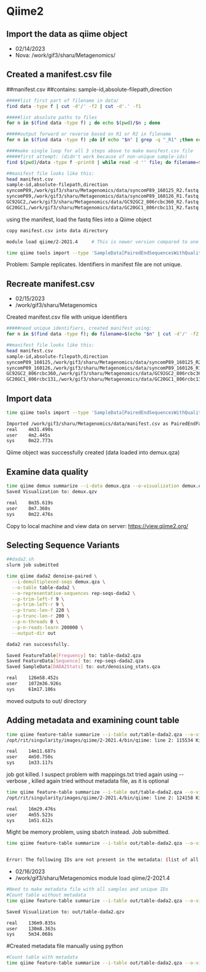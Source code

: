 # Qiime2

## Import the data as qiime object

* 02/14/2023
* Nova: /work/gif3/sharu/Metagenomics/

## Created a manifest.csv file 
##manifest.csv
##contains: sample-id,absolute-filepath,direction

```bash
#####list first part of filename in data/
find data -type f | cut -d'/' -f2 | cut -d'.' -f1

#####list absolute paths to files
for n in $(find data -type f) ; do echo $(pwd)/$n ; done

#####output forward or reverse based on R1 or R2 in filename
for n in $(find data -type f) ;do if echo "$n" | grep -q "_R1" ;then echo "forward"; elif echo "$n" | grep -q "_R2"; then echo "reverse" ; fi ;  done

####make single loop for all 3 steps above to make manifest.csv file
#####first attempt: (didn't work because of non-unique sample-ids)
find $(pwd)/data -type f -print0 | while read -d '' file; do filename=$(basename "$file"); path=$(dirname "$file"); fullpath="$path/$filename"; firstpart=$(echo "$filename" | cut -d'_' -f1); if echo "$filename" | grep -q "_R1"; then direction="forward"; elif echo "$filename" | grep -q "_R2"; then direction="reverse"; fi; echo "$firstpart,$fullpath,$direction" >> manifest.csv; done

##manifest file looks like this:
head manifest.csv
sample-id,absolute-filepath,direction
syncomP89,/work/gif3/sharu/Metagenomics/data/syncomP89_160125_R2.fastq.gz,reverse
syncomP89,/work/gif3/sharu/Metagenomics/data/syncomP89_160126_R1.fastq.gz,forward
GC92GC2,/work/gif3/sharu/Metagenomics/data/GC92GC2_806rcbc360_R2.fastq.gz,reverse
GC20GC1,/work/gif3/sharu/Metagenomics/data/GC20GC1_806rcbc131_R2.fastq.gz,reverse
```

using the manifest, load the fastq files into a Qiime object 

```bash
copy manifest.csv into data directory

module load qiime/2-2021.4     # This is newer version compared to one mentioned in the tutorial, so some commmands are different

time qiime tools import --type 'SampleData[PairedEndSequencesWithQuality]' --input-path /work/gif3/sharu/Metagenomics/data/manifest.csv --output-path demux.qza --input-format PairedEndFastqManifestPhred33

```

Problem: Sample replicates. Identifiers in manifest file are not unique.

## Recreate manifest.csv  

* 02/15/2023
* /work/gif3/sharu/Metagenomics

Created manifest.csv file with unique identifiers

```bash
#####need unique identifiers, created manifest using:
for n in $(find data -type f); do filename=$(echo "$n" | cut -d'/' -f2 | cut -d'.' -f1 | cut -d'_' -f1,2); abspath=$(echo "$(pwd)"/"$n") ; if echo "$n" | grep -q "_R1" ;then direction="forward"; elif echo "$n" | grep -q "_R2"; then direction="reverse" ; fi ;echo "$filename,$abspath,$direction" >> manifest.csv; done

##manifest file looks like this:
head manifest.csv
sample-id,absolute-filepath,direction
syncomP89_160125,/work/gif3/sharu/Metagenomics/data/syncomP89_160125_R2.fastq.gz,reverse
syncomP89_160126,/work/gif3/sharu/Metagenomics/data/syncomP89_160126_R1.fastq.gz,forward
GC92GC2_806rcbc360,/work/gif3/sharu/Metagenomics/data/GC92GC2_806rcbc360_R2.fastq.gz,reverse
GC20GC1_806rcbc131,/work/gif3/sharu/Metagenomics/data/GC20GC1_806rcbc131_R2.fastq.gz,reverse

```

## Import data

```bash
time qiime tools import --type 'SampleData[PairedEndSequencesWithQuality]' --input-path /work/gif3/sharu/Metagenomics/data/manifest.csv --output-path demux.qza --input-format PairedEndFastqManifestPhred33

Imported /work/gif3/sharu/Metagenomics/data/manifest.csv as PairedEndFastqManifestPhred33 to demux.qza
real    4m31.490s
user    4m2.445s
sys     0m22.773s
```

Qiime object was successfully created (data loaded into demux.qza)

## Examine data quality

```bash
time qiime demux summarize --i-data demux.qza --o-visualization demux.qzv
Saved Visualization to: demux.qzv

real    8m35.619s
user    8m7.360s
sys     0m22.476s
```

Copy to local machine and view data on server: https://view.qiime2.org/


## Selecting Sequence Variants

```bash
##dada2.sh
slurm job submitted

time qiime dada2 denoise-paired \
  --i-demultiplexed-seqs demux.qza \
  --o-table table-dada2 \
  --o-representative-sequences rep-seqs-dada2 \
  --p-trim-left-f 9 \
  --p-trim-left-r 9 \
  --p-trunc-len-f 220 \
  --p-trunc-len-r 200 \
  --p-n-threads 0 \
  --p-n-reads-learn 200000 \
  --output-dir out

dada2 ran successfully. 

Saved FeatureTable[Frequency] to: table-dada2.qza
Saved FeatureData[Sequence] to: rep-seqs-dada2.qza
Saved SampleData[DADA2Stats] to: out/denoising_stats.qza

real    126m58.452s
user    1072m36.926s
sys     61m17.106s
```
moved outputs to out/ directory

## Adding metadata and examining count table

```bash
time qiime feature-table summarize --i-table out/table-dada2.qza --o-visualization out/table-dada2.qzv --m-sample-metadata-file /work/gif3/sharu/Metagenomics/mappings.txt
/opt/rit/singularity/images/qiime/2-2021.4/bin/qiime: line 2: 115534 Killed                  /opt/rit/singularity/images/qiime/2-2021.4/qiime2-2021.4.sif $@

real    14m11.687s
user    4m50.750s
sys     1m33.117s
```

job got killed. I suspect problem with mappings.txt
tried again using --verbose , killed again
tried without metadata file, as it is optional

```bash
time qiime feature-table summarize --i-table out/table-dada2.qza --o-visualization out/table-dada2.qzv --verbose
/opt/rit/singularity/images/qiime/2-2021.4/bin/qiime: line 2: 124158 Killed                  /opt/rit/singularity/images/qiime/2-2021.4/qiime2-2021.4.sif $@

real    16m29.476s
user    4m55.523s
sys     1m51.612s
```

Might be memory problem, using sbatch instead. Job submitted.

```bash
time qiime feature-table summarize --i-table out/table-dada2.qza --o-visualization out/table-dada2.qzv --m-sample-metadata-file /work/gif3/sharu/Metagenomics/mappings.txt --verbose


Error: The following IDs are not present in the metadata: (list of all IDs)

```

* 02/16/2023
* /work/gif3/sharu/Metagenomics
module load qiime/2-2021.4

```bash
#Need to make metadata file with all samples and unique IDs 
#Count table without metadata
time qiime feature-table summarize --i-table out/table-dada2.qza --o-visualization out/table-dada2.qzv --verbose

Saved Visualization to: out/table-dada2.qzv

real    136m9.835s
user    130m8.363s
sys     5m34.068s
```

#Created metadata file manually using python

```bash
#Count table with metadata
time qiime feature-table summarize --i-table out/table-dada2.qza --o-visualization out/table-with-metadata-dada2.qzv --m-sample-metadata-file out/AllMetadata.tsv --verbose

```
